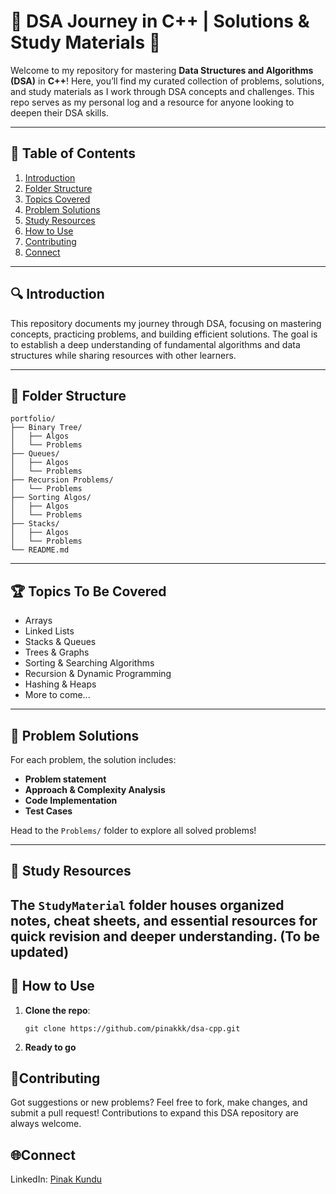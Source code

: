 # 🚀 DSA Journey in C++ | Solutions & Study Materials 📘

Welcome to my repository for mastering **Data Structures and Algorithms (DSA)** in **C++**! Here, you’ll find my curated collection of problems, solutions, and study materials as I work through DSA concepts and challenges. This repo serves as my personal log and a resource for anyone looking to deepen their DSA skills.

---

## 📜 Table of Contents

1. [Introduction](#introduction)
2. [Folder Structure](#folder-structure)
3. [Topics Covered](#topics-covered)
4. [Problem Solutions](#problem-solutions)
5. [Study Resources](#study-resources)
6. [How to Use](#how-to-use)
7. [Contributing](#contributing)
8. [Connect](#connect)

---

## 🔍 Introduction

This repository documents my journey through DSA, focusing on mastering concepts, practicing problems, and building efficient solutions. The goal is to establish a deep understanding of fundamental algorithms and data structures while sharing resources with other learners.

---

## 📂 Folder Structure

```
portfolio/
├── Binary Tree/
│   ├── Algos            
│   └── Problems        
├── Queues/             
│   ├── Algos               
│   └── Problems
├── Recursion Problems/                           
│   └── Problems
├── Sorting Algos/             
│   ├── Algos               
│   └── Problems
├── Stacks/             
│   ├── Algos               
│   └── Problems
└── README.md              
```

---

## 🏆 Topics To Be Covered

- Arrays 
- Linked Lists 
- Stacks & Queues 
- Trees & Graphs
- Sorting & Searching Algorithms 
- Recursion & Dynamic Programming
- Hashing & Heaps
- More to come...

---

## 📁 Problem Solutions

For each problem, the solution includes:
- **Problem statement**
- **Approach & Complexity Analysis**
- **Code Implementation**
- **Test Cases**

Head to the `Problems/` folder to explore all solved problems!

---

## 📘 Study Resources

The `StudyMaterial` folder houses organized notes, cheat sheets, and essential resources for quick revision and deeper understanding.
(To be updated)
---

## 📌 How to Use

1. **Clone the repo**:
   ```
   git clone https://github.com/pinakkk/dsa-cpp.git
   ```
2. **Ready to go**

## 🤝Contributing
Got suggestions or new problems? Feel free to fork, make changes, and submit a pull request! Contributions to expand this DSA repository are always welcome.

## 🌐Connect
LinkedIn: [Pinak Kundu](www.linkedin.com/in/pinakkk)
   
